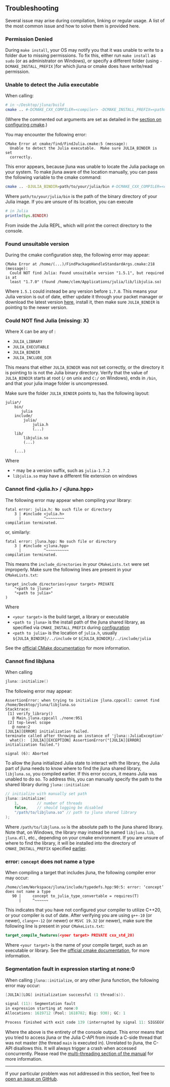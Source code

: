 ## Troubleshooting

Several issue may arise during compilation, linking or regular usage. A list of the most common issue and how 
to solve them is provided here.

### Permission Denied

During `make install`, your OS may notify you that it was unable to write to a folder due to missing permissions. To fix this, either run `make install` as `sudo` (or as administrator on Windows), or specify a different folder (using `-DCMAKE_INSTALL_PREFIX` )for which jluna or cmake does have write/read permission.

### Unable to detect the Julia executable

When calling:

```bash
# in ~/Desktop/jluna/build
cmake .. #-DCMAKE_CXX_COMPILER=<compiler> -DCMAKE_INSTALL_PREFIX=<path>
```

(Where the commented out arguments are set as detailed in the [section on configuring cmake](#configure-cmake).)

You may encounter the following error:

```
CMake Error at cmake/find/FindJulia.cmake:5 (message):
  Unable to detect the Julia executable.  Make sure JULIA_BINDIR is set
  correctly.
```

This error appears, because jluna was unable to locate the Julia package on your system. To make jluna aware of the location manually, you can pass the following variable to the cmake command:

```bash
cmake .. -DJULIA_BINDIR=path/to/your/julia/bin #-DCMAKE_CXX_COMPILER=<compiler> -DCMAKE_INSTALL_PREFIX=<path>
```

Where `path/to/your/julia/bin` is the path of the binary directory of your Julia image. If you are unsure of its location, you can execute

```julia
# in Julia
println(Sys.BINDIR)
```

From inside the Julia REPL, which will print the correct directory to the console.

### Found unsuitable version

During the cmake configuration step, the following error may appear:

```
CMake Error at /home/(...)/FindPackageHandleStandardArgs.cmake:218 (message):
  Could NOT find Julia: Found unsuitable version "1.5.1", but required is at
  least "1.7.0" (found /home/clem/Applications/julia/lib/libjulia.so)
```

Where `1.5.1` could instead be any version before `1.7.0`. This means your Julia version is out of date, either update it through your packet manager or download the latest version [here](https://julialang.org/downloads/), install it, then make sure `JULIA_BINDIR` is pointing to the newer version.

### Could NOT find Julia (missing: X)

Where X can be any of :
+ `JULIA_LIBRARY`
+ `JULIA_EXECUTABLE`
+ `JULIA_BINDIR`
+ `JULIA_INCLUDE_DIR`

This means that either `JULIA_BINDIR` was not set correctly, or the directory it is pointing to is not the Julia binary directory. Verify that the value of `JULIA_BINDIR` starts at root (`/` on unix and `C:/` on Windows), ends in `/bin`, and that your julia image folder is uncompressed.

Make sure the folder `JULIA_BINDIR` points to, has the following layout:

```
julia*/
    bin/
       julia 
    include/
        julia/
            julia.h
            (...)
    lib/
        libjulia.so
        (...)
    
    (...)
```

Where
+ `*` may be a version suffix, such as `julia-1.7.2`
+ `libjulia.so` may have a different file extension on windows

### Cannot find <julia.h> / <jluna.hpp>

The following error may appear when compiling your library:

```
fatal error: julia.h: No such file or directory
    3 | #include <julia.h>
      |          ^~~~~~~~~
compilation terminated.
```

or, similarly:

```
fatal error: jluna.hpp: No such file or directory
    3 | #include <jluna.hpp>
      |          ^~~~~~~~~~~
compilation terminated.
```

This means the `include_directories` in your `CMakeLists.txt` were set improperly. Make sure the following lines are present in your `CMakeLists.txt`:

```
target_include_directories(<your target> PRIVATE
    "<path to jluna>" 
    "<path to julia>"
)
``` 
Where

+ `<your target>` is the build target, a library or executable
+ `<path to jluna>` is the install path of the jluna shared library, as specified via `CMAKE_INSTALL_PREFIX` during [configuration](#configure-cmake)
+ `<path to julia>` is the location of `julia.h`, usually `${JULIA_BINDIR}/../include` or `${JULIA_BINDIR}/../include/julia`

See the [official CMake documentation](https://cmake.org/cmake/help/latest/command/target_include_directories.html) for more information.

### Cannot find libjluna

When calling

```cpp
jluna::initialize()
```

The following error may appear:

```
AssertionError: when trying to initialize jluna.cppcall: cannot find /home/Desktop/jluna/libjluna.so
Stacktrace:
 [1] verify_library()
   @ Main.jluna.cppcall ./none:951
 [2] top-level scope
   @ none:2
[JULIA][ERROR] initialization failed.
terminate called after throwing an instance of 'jluna::JuliaException'
  what():  [JULIA][EXCEPTION] AssertionError("[JULIA][ERROR] initialization failed.")

signal (6): Aborted
```

To allow the jluna initialized Julia state to interact with the library, the Julia part of jluna needs to know where to
find the jluna shared library, `libjluna.so`, you compiled earlier. If this error occurs, it means Julia was unabled to
do so. To address this, you can manually specify the path to the shared library during `jluna::initialize`:

```cpp
// initialize with manually set path
jluna::initialize(
    1,        // number of threads
    false,    // should logging be disabled
    "/path/to/libjluna.so" // path to jluna shared library
);
```

Where `/path/to/libjluna.so` is the absolute path to the jluna shared library. Note that, on Windows, the library may
instead be named `libjluna.lib`, `jluna.dll`, etc., depending on your cmake environment. If you are unsure of where to
find the library, it will be installed into the directory of `CMAKE_INSTALL_PREFIX` specified [earlier](#configure-cmake).

### error: `concept` does not name a type

When compiling a target that includes jluna, the following compiler error may occur:

```
/home/clem/Workspace/jluna/include/typedefs.hpp:90:5: error: ‘concept’ does not name a type
   90 |     concept to_julia_type_convertable = requires(T)
      |     ^~~~~~~
```

This indicates that you have not configured your compiler to utilize C++20, or your compiler is out of date. After verifying you are using `g++-10` (or newer), `clang++-12` (or newer) or `MSVC 19.32` (or newer), make sure the following line is present in your `CMakeLists.txt`:

```cmake
target_compile_features(<your target> PRIVATE cxx_std_20)
```

Where `<your target>` is the name of your compile target, such as an executable or library. See the [official cmake documentation](https://cmake.org/cmake/help/latest/command/target_compile_features.html), for more information.

### Segmentation fault in expression starting at none:0

When calling `jluna::initialize`, or any other jluna function, the following error may occur:

```cpp
[JULIA][LOG] initialization successful (1 thread(s)).

signal (11): Segmentation fault
in expression starting at none:0
Allocations: 1619712 (Pool: 1618782; Big: 930); GC: 1

Process finished with exit code 139 (interrupted by signal 11: SIGSEGV)
``` 

Where the above is the entirety of the console output. This error means that you tried to access jluna or the Julia C-API from inside a C-side thread that was not master (the thread `main` is executed in). Unrelated to jluna, the C-API disallows this. It will always trigger a crash when accessed concurrently. Please read the [multi-threading section of the manual](./manual.md#multi-threading) for more information.

---

If your particular problem was not addressed in this section, feel free to [open an issue on GitHub](https://github.com/Clemapfel/jluna/issues).
